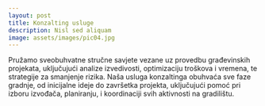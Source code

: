 ```yaml
---
layout: post
title: Konzalting usluge
description: Nisl sed aliquam
image: assets/images/pic04.jpg
---
```

Pružamo sveobuhvatne stručne savjete vezane uz provedbu građevinskih projekata, uključujući analize izvedivosti, optimizaciju troškova i vremena, te strategije za smanjenje rizika. Naša usluga konzaltinga obuhvaća sve faze gradnje, od inicijalne ideje do završetka projekta, uključujući pomoć pri izboru izvođača, planiranju, i koordinaciji svih aktivnosti na gradilištu.